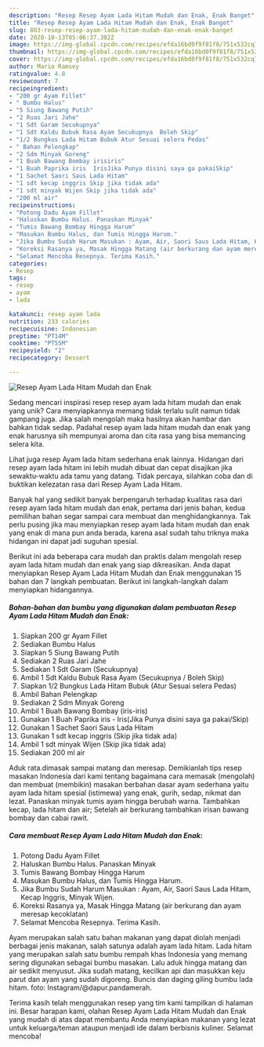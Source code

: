 ```yaml
---
description: "Resep Resep Ayam Lada Hitam Mudah dan Enak, Enak Banget"
title: "Resep Resep Ayam Lada Hitam Mudah dan Enak, Enak Banget"
slug: 803-resep-resep-ayam-lada-hitam-mudah-dan-enak-enak-banget
date: 2020-10-13T05:06:37.302Z
image: https://img-global.cpcdn.com/recipes/efda16bd0f9f81f8/751x532cq70/resep-ayam-lada-hitam-mudah-dan-enak-foto-resep-utama.jpg
thumbnail: https://img-global.cpcdn.com/recipes/efda16bd0f9f81f8/751x532cq70/resep-ayam-lada-hitam-mudah-dan-enak-foto-resep-utama.jpg
cover: https://img-global.cpcdn.com/recipes/efda16bd0f9f81f8/751x532cq70/resep-ayam-lada-hitam-mudah-dan-enak-foto-resep-utama.jpg
author: Mario Ramsey
ratingvalue: 4.8
reviewcount: 7
recipeingredient:
- "200 gr Ayam Fillet"
- " Bumbu Halus"
- "5 Siung Bawang Putih"
- "2 Ruas Jari Jahe"
- "1 Sdt Garam Secukupnya"
- "1 Sdt Kaldu Bubuk Rasa Ayam Secukupnya  Boleh Skip"
- "1/2 Bungkus Lada Hitam Bubuk Atur Sesuai selera Pedas"
- " Bahan Pelengkap"
- "2 Sdm Minyak Goreng"
- "1 Buah Bawang Bombay irisiris"
- "1 Buah Paprika iris  IrisJika Punya disini saya ga pakaiSkip"
- "1 Sachet Saori Saus Lada Hitam"
- "1 sdt kecap inggris Skip jika tidak ada"
- "1 sdt minyak Wijen Skip jika tidak ada"
- "200 ml air"
recipeinstructions:
- "Potong Dadu Ayam Fillet"
- "Haluskan Bumbu Halus. Panaskan Minyak"
- "Tumis Bawang Bombay Hingga Harum"
- "Masukan Bumbu Halus, dan Tumis Hingga Harum."
- "Jika Bumbu Sudah Harum Masukan : Ayam, Air, Saori Saus Lada Hitam, Kecap Inggris, Minyak Wijen."
- "Koreksi Rasanya ya, Masak Hingga Matang (air berkurang dan ayam meresap kecoklatan)"
- "Selamat Mencoba Resepnya. Terima Kasih."
categories:
- Resep
tags:
- resep
- ayam
- lada

katakunci: resep ayam lada 
nutrition: 233 calories
recipecuisine: Indonesian
preptime: "PT14M"
cooktime: "PT55M"
recipeyield: "2"
recipecategory: Dessert

---
```



![Resep Ayam Lada Hitam Mudah dan Enak](https://img-global.cpcdn.com/recipes/efda16bd0f9f81f8/751x532cq70/resep-ayam-lada-hitam-mudah-dan-enak-foto-resep-utama.jpg)

Sedang mencari inspirasi resep resep ayam lada hitam mudah dan enak yang unik? Cara menyiapkannya memang tidak terlalu sulit namun tidak gampang juga. Jika salah mengolah maka hasilnya akan hambar dan bahkan tidak sedap. Padahal resep ayam lada hitam mudah dan enak yang enak harusnya sih mempunyai aroma dan cita rasa yang bisa memancing selera kita.

Lihat juga resep Ayam lada hitam sederhana enak lainnya. Hidangan dari resep ayam lada hitam ini lebih mudah dibuat dan cepat disajikan jika sewaktu-waktu ada tamu yang datang. Tidak percaya, silahkan coba dan di buktikan kelezatan rasa dari Resep Ayam Lada Hitam.

Banyak hal yang sedikit banyak berpengaruh terhadap kualitas rasa dari resep ayam lada hitam mudah dan enak, pertama dari jenis bahan, kedua pemilihan bahan segar sampai cara membuat dan menghidangkannya. Tak perlu pusing jika mau menyiapkan resep ayam lada hitam mudah dan enak yang enak di mana pun anda berada, karena asal sudah tahu triknya maka hidangan ini dapat jadi suguhan spesial.


Berikut ini ada beberapa cara mudah dan praktis dalam mengolah resep ayam lada hitam mudah dan enak yang siap dikreasikan. Anda dapat menyiapkan Resep Ayam Lada Hitam Mudah dan Enak menggunakan 15 bahan dan 7 langkah pembuatan. Berikut ini langkah-langkah dalam menyiapkan hidangannya.

<!--inarticleads1-->

##### Bahan-bahan dan bumbu yang digunakan dalam pembuatan Resep Ayam Lada Hitam Mudah dan Enak:

1. Siapkan 200 gr Ayam Fillet
1. Sediakan  Bumbu Halus
1. Siapkan 5 Siung Bawang Putih
1. Sediakan 2 Ruas Jari Jahe
1. Sediakan 1 Sdt Garam (Secukupnya)
1. Ambil 1 Sdt Kaldu Bubuk Rasa Ayam (Secukupnya / Boleh Skip)
1. Siapkan 1/2 Bungkus Lada Hitam Bubuk (Atur Sesuai selera Pedas)
1. Ambil  Bahan Pelengkap
1. Sediakan 2 Sdm Minyak Goreng
1. Ambil 1 Buah Bawang Bombay (iris-iris)
1. Gunakan 1 Buah Paprika iris - Iris(Jika Punya disini saya ga pakai/Skip)
1. Gunakan 1 Sachet Saori Saus Lada Hitam
1. Gunakan 1 sdt kecap inggris (Skip jika tidak ada)
1. Ambil 1 sdt minyak Wijen (Skip jika tidak ada)
1. Sediakan 200 ml air


Aduk rata.dimasak sampai matang dan meresap. Demikianlah tips resep masakan Indonesia dari kami tentang bagaimana cara memasak (mengolah) dan membuat (membikin) masakan berbahan dasar ayam sederhana yaitu ayam lada hitam spesial (istimewa) yang enak, gurih, sedap, nikmat dan lezat. Panaskan minyak tumis ayam hingga berubah warna. Tambahkan kecap, lada hitam dan air; Setelah air berkurang tambahkan irisan bawang bombay dan cabai rawit. 

<!--inarticleads2-->

##### Cara membuat Resep Ayam Lada Hitam Mudah dan Enak:

1. Potong Dadu Ayam Fillet
1. Haluskan Bumbu Halus. Panaskan Minyak
1. Tumis Bawang Bombay Hingga Harum
1. Masukan Bumbu Halus, dan Tumis Hingga Harum.
1. Jika Bumbu Sudah Harum Masukan : Ayam, Air, Saori Saus Lada Hitam, Kecap Inggris, Minyak Wijen.
1. Koreksi Rasanya ya, Masak Hingga Matang (air berkurang dan ayam meresap kecoklatan)
1. Selamat Mencoba Resepnya. Terima Kasih.


Ayam merupakan salah satu bahan makanan yang dapat diolah menjadi berbagai jenis makanan, salah satunya adalah ayam lada hitam. Lada hitam yang merupakan salah satu bumbu rempah khas Indonesia yang memang sering digunakan sebagai bumbu masakan. Lalu aduk hingga matang dan air sedikit menyusut. Jika sudah matang, kecilkan api dan masukkan keju parut dan ayam yang sudah digoreng. Buncis dan daging giling bumbu lada hitam. foto: Instagram/@dapur.pandamerah. 

Terima kasih telah menggunakan resep yang tim kami tampilkan di halaman ini. Besar harapan kami, olahan Resep Ayam Lada Hitam Mudah dan Enak yang mudah di atas dapat membantu Anda menyiapkan makanan yang lezat untuk keluarga/teman ataupun menjadi ide dalam berbisnis kuliner. Selamat mencoba!
